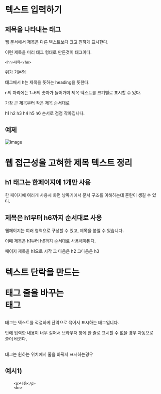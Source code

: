 텍스트 입력하기
===

제목을 나타내는 <hn>태그
---

웹 문서에서 제목은 다른 텍스트보다 크고 진하게 표시한다.

이런 제목을 미리 태그 형태로 만든것이 <hn>태그이다.

    <hn>제목</hn>

위가 기본형

<hn> 태그에서 h는 제목을 뜻하는 heading을 뜻한다.

n의 자리에는 1~6의 숫자가 들어가며 제목 텍스트를 크기별로 표시할 수 있다.

가장 큰 제목부터 작은 제목 순서대로

h1 h2 h3 h4 h5 h6 순서로 점점 작아집니다.


예제
---

![image](https://github.com/user-attachments/assets/b59b53df-4bca-47c0-aeb3-a048f8672d3e)


웹 접근성을 고혀한 제목 텍스트 정리
===

h1 태그는 한페이지에 1개만 사용
---

한 페이지에 여러개 사용시 화면 낭독기에서 문서 구조를 이해하는데 혼란이 생길 수 있다.

제목은 h1부터 h6까지 순서대로 사용
--

웹페이지는 여러 영역으로 구성할 수 있고, 제목을 붙일 수 있습니다.

이때 제목은 h1부터 h6까지 순서대로 사용해야된다.

페이지 제목을 h1으로 시작 그 다음은 h2 그다음은 h3

텍스트 단락을 만드는 <p>태그 줄을 바꾸는 <br>태그
====

<p> 태그는 텍스트를 적절하게 단락으로 묶어서 표시하는 태그입니다.

안에 입력한 내용이 너무 길어서 브라우저 창에 한 줄로 표시할 수 없을 경우 자동으로 줄이 바뀐다.

<br> 태그는 원하는 위치에서 줄을 바꿔서 표시하는경우

예시1)
--

        <p>내용</p>
        <br>









